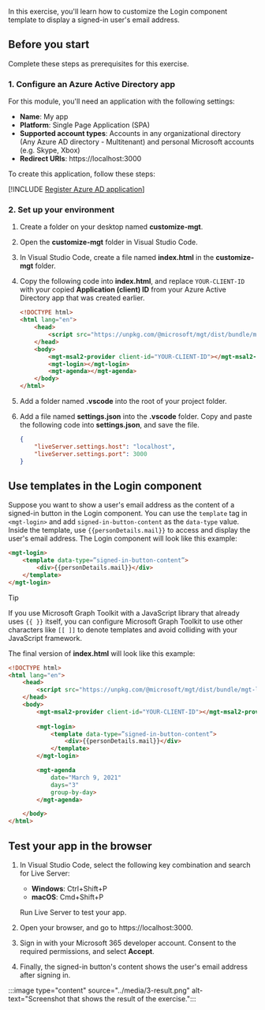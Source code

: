 In this exercise, you'll learn how to customize the Login component template to display a signed-in user's email address.

## Before you start

Complete these steps as prerequisites for this exercise.

### 1. Configure an Azure Active Directory app

For this module, you'll need an application with the following settings:

- **Name**: My app
- **Platform**: Single Page Application (SPA)
- **Supported account types**: Accounts in any organizational directory (Any Azure AD directory - Multitenant) and personal Microsoft accounts (e.g. Skype, Xbox)
- **Redirect URIs**: https://localhost:3000

To create this application, follow these steps:

[!INCLUDE [Register Azure AD application](../../../includes/exercise-register-azure-ad-application-mgt.md)]

### 2. Set up your environment

1. Create a folder on your desktop named **customize-mgt**.
1. Open the **customize-mgt** folder in Visual Studio Code.
1. In Visual Studio Code, create a file named **index.html** in the **customize-mgt** folder.
1. Copy the following code into **index.html**, and replace `YOUR-CLIENT-ID` with your copied **Application (client) ID** from your Azure Active Directory app that was created earlier.

    ```html
    <!DOCTYPE html>
    <html lang="en">
        <head>    
            <script src="https://unpkg.com/@microsoft/mgt/dist/bundle/mgt-loader.js"></script>
        </head>
        <body>    
            <mgt-msal2-provider client-id="YOUR-CLIENT-ID"></mgt-msal2-provider>
            <mgt-login></mgt-login>
            <mgt-agenda></mgt-agenda>
        </body>
    </html>
    
    ```

1. Add a folder named **.vscode** into the root of your project folder.
1. Add a file named **settings.json** into the **.vscode** folder. Copy and paste the following code into **settings.json**, and save the file.

    ```json
    {
        "liveServer.settings.host": "localhost",
        "liveServer.settings.port": 3000
    }   
    
    ```

## Use templates in the Login component

Suppose you want to show a user's email address as the content of a signed-in button in the Login component. You can use the `template` tag in `<mgt-login>` and add `signed-in-button-content` as the `data-type` value. Inside the template, use `{{personDetails.mail}}` to access and display the user's email address. The Login component will look like this example:

```html
<mgt-login>
    <template data-type=”signed-in-button-content”> 
        <div>{{personDetails.mail}}</div>
    </template>
</mgt-login>
```

>[!Tip]
>If you use Microsoft Graph Toolkit with a JavaScript library that already uses `{{ }}` itself, you can configure Microsoft Graph Toolkit to use other characters like `[[ ]]` to denote templates and avoid colliding with your JavaScript framework.

The final version of **index.html** will look like this example:

```html
<!DOCTYPE html>
<html lang="en">
    <head>    
        <script src="https://unpkg.com/@microsoft/mgt/dist/bundle/mgt-loader.js"></script>
    </head>
    <body>    
        <mgt-msal2-provider client-id="YOUR-CLIENT-ID"></mgt-msal2-provider>   
 
        <mgt-login>
            <template data-type=”signed-in-button-content”> 
                <div>{{personDetails.mail}}</div>
            </template>
        </mgt-login>

        <mgt-agenda
            date="March 9, 2021"
            days="3"
            group-by-day>
        </mgt-agenda>

    </body>
</html>

```

## Test your app in the browser

1. In Visual Studio Code, select the following key combination and search for Live Server:

    - **Windows**: Ctrl+Shift+P
    - **macOS**: Cmd+Shift+P

   Run Live Server to test your app.
1. Open your browser, and go to https://localhost:3000.
1. Sign in with your Microsoft 365 developer account. Consent to the required permissions, and select **Accept**.
1. Finally, the signed-in button's content shows the user's email address after signing in.

:::image type="content" source="../media/3-result.png" alt-text="Screenshot that shows the result of the exercise.":::
